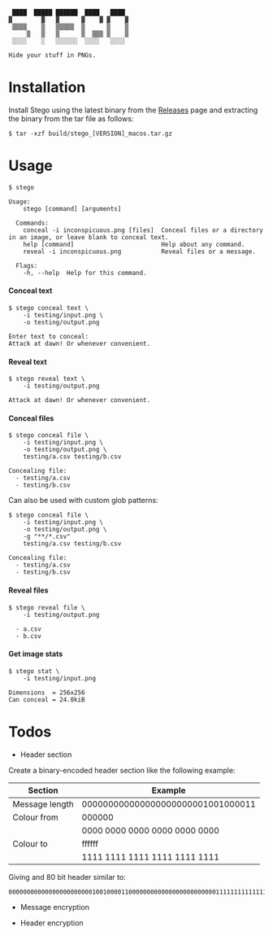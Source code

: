 ```
 ████  █████ ██████  ████   ████  
▓        ▓   ▓      ▓    ▓ ▓    ▓ 
 ▒▒▒▒    ▒   ▒▒▒▒▒  ▒      ▒    ▒ 
     ▒   ▒   ▒      ▒  ▒▒▒ ▒    ▒ 
 ░░░░    ░   ░░░░░░  ░░░░   ░░░░ 

Hide your stuff in PNGs.
```

# Installation

Install Stego using the latest binary from the [Releases](https://github.com/codingconcepts/stego/releases/latest) page and extracting the binary from the tar file as follows:

```
$ tar -xzf build/stego_[VERSION]_macos.tar.gz
```

# Usage

```
$ stego

Usage:
    stego [command] [arguments]

  Commands:
    conceal -i inconspicuous.png [files]  Conceal files or a directory in an image, or leave blank to conceal text.
    help [command]                        Help about any command.
    reveal -i inconspicuous.png           Reveal files or a message.

  Flags:
    -h, --help  Help for this command.
```

#### Conceal text

```
$ stego conceal text \
    -i testing/input.png \
    -o testing/output.png

Enter text to conceal:
Attack at dawn! Or whenever convenient.
```

#### Reveal text

```
$ stego reveal text \
    -i testing/output.png

Attack at dawn! Or whenever convenient.
```

#### Conceal files

```
$ stego conceal file \
    -i testing/input.png \
    -o testing/output.png \
    testing/a.csv testing/b.csv

Concealing file:
  - testing/a.csv
  - testing/b.csv
```

Can also be used with custom glob patterns:

```
$ stego conceal file \
    -i testing/input.png \
    -o testing/output.png \
    -g "**/*.csv"
    testing/a.csv testing/b.csv

Concealing file:
  - testing/a.csv
  - testing/b.csv
```

#### Reveal files

```
$ stego reveal file \
    -i testing/output.png

  - a.csv
  - b.csv
```

#### Get image stats

```
$ stego stat \
    -i testing/input.png

Dimensions  = 256x256
Can conceal = 24.0kiB
```

# Todos

* Header section

Create a binary-encoded header section like the following example:

| Section        | Example                           |
| -------        | -------                           |
| Message length | 000000000000000000000001001000011 |
| Colour from    | 000000
|                | 0000 0000 0000 0000 0000 0000     |
| Colour to      | ffffff                            |
|                | 1111 1111 1111 1111 1111 1111     |

Giving and 80 bit header similar to:

```
000000000000000000000001001000011000000000000000000000000111111111111111111111111
```

* Message encryption

* Header encryption